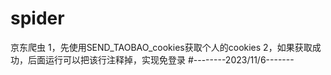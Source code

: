 # spider
京东爬虫
1，先使用SEND_TAOBAO_cookies获取个人的cookies
2，如果获取成功，后面运行可以把该行注释掉，实现免登录
#--------2023/11/6-------
